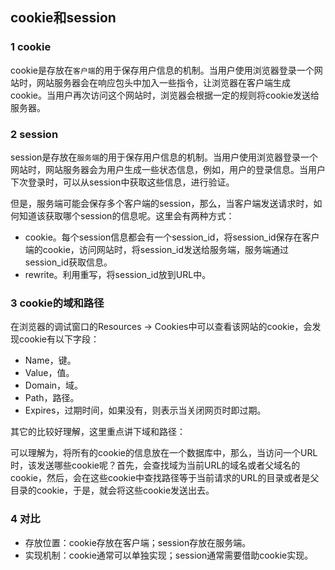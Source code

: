 ## cookie和session

### 1 cookie

cookie是存放在`客户端`的用于保存用户信息的机制。当用户使用浏览器登录一个网站时，网站服务器会在响应包头中加入一些指令，让浏览器在客户端生成cookie。当用户再次访问这个网站时，浏览器会根据一定的规则将cookie发送给服务器。

### 2 session

session是存放在`服务端`的用于保存用户信息的机制。当用户使用浏览器登录一个网站时，网站服务器会为用户生成一些状态信息，例如，用户的登录信息。当用户下次登录时，可以从session中获取这些信息，进行验证。

但是，服务端可能会保存多个客户端的session，那么，当客户端发送请求时，如何知道该获取哪个session的信息呢。这里会有两种方式：

* cookie。每个session信息都会有一个session_id，将session_id保存在客户端的cookie，访问网站时，将session_id发送给服务端，服务端通过session_id获取信息。
* rewrite。利用重写，将session_id放到URL中。

### 3 cookie的域和路径

在浏览器的调试窗口的Resources -> Cookies中可以查看该网站的cookie，会发现cookie有以下字段：

* Name，键。
* Value，值。
* Domain，域。
* Path，路径。
* Expires，过期时间，如果没有，则表示当关闭网页时即过期。

其它的比较好理解，这里重点讲下域和路径：

可以理解为，将所有的cookie的信息放在一个数据库中，那么，当访问一个URL时，该发送哪些cookie呢？首先，会查找域为当前URL的域名或者父域名的cookie，然后，会在这些cookie中查找路径等于当前请求的URL的目录或者是父目录的cookie，于是，就会将这些cookie发送出去。

### 4 对比

* 存放位置：cookie存放在客户端；session存放在服务端。
* 实现机制：cookie通常可以单独实现；session通常需要借助cookie实现。